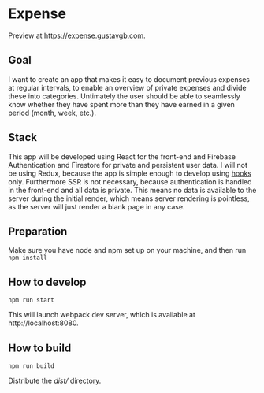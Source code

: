 # Expense

Preview at https://expense.gustavgb.com.

## Goal

I want to create an app that makes it easy to document previous expenses at regular intervals, to enable an overview of private expenses and divide these into categories. Untimately the user should be able to seamlessly know whether they have spent more than they have earned in a given period (month, week, etc.).

## Stack

This app will be developed using React for the front-end and Firebase Authentication and Firestore for private and persistent user data. I will not be using Redux, because the app is simple enough to develop using [hooks](https://reactjs.org/docs/hooks-intro.html) only. Furthermore SSR is not necessary, because authentication is handled in the front-end and all data is private. This means no data is available to the server during the initial render, which means server rendering is pointless, as the server will just render a blank page in any case.

## Preparation

Make sure you have node and npm set up on your machine, and then run `npm install`

## How to develop

`npm run start`

This will launch webpack dev server, which is available at http://localhost:8080.

## How to build

`npm run build`

Distribute the *dist/* directory.
